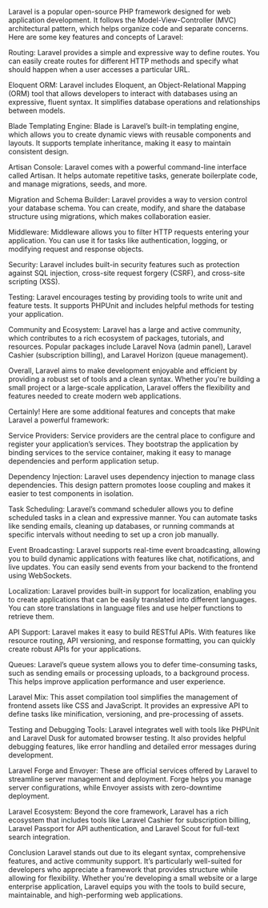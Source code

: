 
Laravel is a popular open-source PHP framework designed for web application development. It follows the Model-View-Controller (MVC) architectural pattern, which helps organize code and separate concerns. Here are some key features and concepts of Laravel:

Routing: Laravel provides a simple and expressive way to define routes. You can easily create routes for different HTTP methods and specify what should happen when a user accesses a particular URL.

Eloquent ORM: Laravel includes Eloquent, an Object-Relational Mapping (ORM) tool that allows developers to interact with databases using an expressive, fluent syntax. It simplifies database operations and relationships between models.

Blade Templating Engine: Blade is Laravel’s built-in templating engine, which allows you to create dynamic views with reusable components and layouts. It supports template inheritance, making it easy to maintain consistent design.

Artisan Console: Laravel comes with a powerful command-line interface called Artisan. It helps automate repetitive tasks, generate boilerplate code, and manage migrations, seeds, and more.

Migration and Schema Builder: Laravel provides a way to version control your database schema. You can create, modify, and share the database structure using migrations, which makes collaboration easier.

Middleware: Middleware allows you to filter HTTP requests entering your application. You can use it for tasks like authentication, logging, or modifying request and response objects.

Security: Laravel includes built-in security features such as protection against SQL injection, cross-site request forgery (CSRF), and cross-site scripting (XSS).

Testing: Laravel encourages testing by providing tools to write unit and feature tests. It supports PHPUnit and includes helpful methods for testing your application.

Community and Ecosystem: Laravel has a large and active community, which contributes to a rich ecosystem of packages, tutorials, and resources. Popular packages include Laravel Nova (admin panel), Laravel Cashier (subscription billing), and Laravel Horizon (queue management).

Overall, Laravel aims to make development enjoyable and efficient by providing a robust set of tools and a clean syntax. Whether you're building a small project or a large-scale application, Laravel offers the flexibility and features needed to create modern web applications.

Certainly! Here are some additional features and concepts that make Laravel a powerful framework:

Service Providers: Service providers are the central place to configure and register your application’s services. They bootstrap the application by binding services to the service container, making it easy to manage dependencies and perform application setup.

Dependency Injection: Laravel uses dependency injection to manage class dependencies. This design pattern promotes loose coupling and makes it easier to test components in isolation.

Task Scheduling: Laravel’s command scheduler allows you to define scheduled tasks in a clean and expressive manner. You can automate tasks like sending emails, cleaning up databases, or running commands at specific intervals without needing to set up a cron job manually.

Event Broadcasting: Laravel supports real-time event broadcasting, allowing you to build dynamic applications with features like chat, notifications, and live updates. You can easily send events from your backend to the frontend using WebSockets.

Localization: Laravel provides built-in support for localization, enabling you to create applications that can be easily translated into different languages. You can store translations in language files and use helper functions to retrieve them.

API Support: Laravel makes it easy to build RESTful APIs. With features like resource routing, API versioning, and response formatting, you can quickly create robust APIs for your applications.

Queues: Laravel’s queue system allows you to defer time-consuming tasks, such as sending emails or processing uploads, to a background process. This helps improve application performance and user experience.

Laravel Mix: This asset compilation tool simplifies the management of frontend assets like CSS and JavaScript. It provides an expressive API to define tasks like minification, versioning, and pre-processing of assets.

Testing and Debugging Tools: Laravel integrates well with tools like PHPUnit and Laravel Dusk for automated browser testing. It also provides helpful debugging features, like error handling and detailed error messages during development.

Laravel Forge and Envoyer: These are official services offered by Laravel to streamline server management and deployment. Forge helps you manage server configurations, while Envoyer assists with zero-downtime deployment.

Laravel Ecosystem: Beyond the core framework, Laravel has a rich ecosystem that includes tools like Laravel Cashier for subscription billing, Laravel Passport for API authentication, and Laravel Scout for full-text search integration.

Conclusion
Laravel stands out due to its elegant syntax, comprehensive features, and active community support. It’s particularly well-suited for developers who appreciate a framework that provides structure while allowing for flexibility. Whether you're developing a small website or a large enterprise application, Laravel equips you with the tools to build secure, maintainable, and high-performing web applications.

